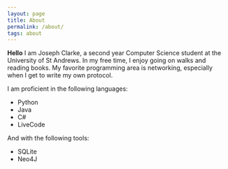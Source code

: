 ```yaml
---
layout: page
title: About
permalink: /about/
tags: about
---
```


__Hello__ I am Joseph Clarke, a second year Computer Science student at the University of St Andrews. In my free time, I enjoy going on walks and reading books. My favorite programming area is networking, especially when I get to write my own protocol. 

I am proficient in the following languages:

 * Python
 * Java
 * C#
 * LiveCode

And with the following tools:

  * SQLite
  * Neo4J
